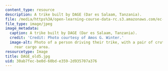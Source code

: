 ```yaml
---
content_type: resource
description: A trike built by DAGE (Dar es Salaam, Tanzania).
file: /media/https%3A/open-learning-course-data-rc.s3.amazonaws.com/ec-721-wheelchair-design-in-developing-countries-spring-2009/30ab7fecbe0d60bde3592d935707a376_DAGE_old5.jpg
file_type: image/jpeg
image_metadata:
  caption: A trike built by DAGE (Dar es Salaam, Tanzania).
  credit: 'Credit: Photo courtesy of Amos G. Winter.'
  image-alt: Photo of a person driving their trike, with a pair of crutches in the
    rear cargo area.
resourcetype: Image
title: DAGE_old5.jpg
uid: 30ab7fec-be0d-60bd-e359-2d935707a376
---
```

